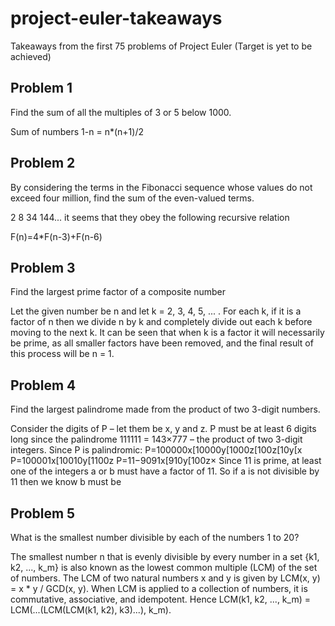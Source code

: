 # project-euler-takeaways
Takeaways from the first 75 problems of Project Euler (Target is yet to be achieved)

## Problem 1
Find the sum of all the multiples of 3 or 5 below 1000.

Sum of numbers 1-n = n*(n+1)/2

## Problem 2
By considering the terms in the Fibonacci sequence whose values do not exceed four million, find the sum of the even-valued terms.

2 8 34 144...
it seems that they obey the following recursive relation

F(n)=4*F(n-3)+F(n-6)

## Problem 3
Find the largest prime factor of a composite number

Let the given number be n and let k = 2, 3, 4, 5, ... . For each k, if it is a factor of n then we
divide n by k and completely divide out each k before moving to the next k. It can be seen that
when k is a factor it will necessarily be prime, as all smaller factors have been removed, and
the final result of this process will be n = 1.

## Problem 4
Find the largest palindrome made from the product of two 3-digit
numbers.

Consider the digits
of P – let them be x, y and z. P must be at least 6 digits long since the
palindrome 111111 = 143×777 – the product of two 3-digit integers. Since P is
palindromic:
P=100000x10000y1000z100z10yx
P=100001x10010y1100z
P=119091x910y100z
Since 11 is prime, at least one of the integers a or b must have a factor of 11.
So if a is not divisible by 11 then we know b must be

## Problem 5
What is the smallest number divisible by each of the numbers 1 to 20? 

The smallest number n that is evenly divisible by every number in a set {k1, k2, ..., k_m}
is also known as the lowest common multiple (LCM) of the set of numbers.
The LCM of two natural numbers x and y is given by LCM(x, y) = x * y / GCD(x, y).
When LCM is applied to a collection of numbers, it is commutative, associative, and idempotent.
Hence LCM(k1, k2, ..., k_m) = LCM(...(LCM(LCM(k1, k2), k3)...), k_m).
